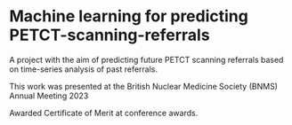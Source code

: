 # Machine learning for predicting PETCT-scanning-referrals
A project with the aim of predicting future PETCT scanning referrals based on time-series analysis of past referrals.

This work was presented at the British Nuclear Medicine Society (BNMS) Annual Meeting 2023

Awarded Certificate of Merit at conference awards.
